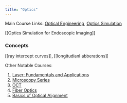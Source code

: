 ```yaml
---
title: "Optics"
---
```


Main Course Links: [Optical Engineering](https://www.youtube.com/playlist?list=PL-dIBMwXD0RVeYglPt75J1oi61l0ia-Vs), [Optics Simulation](https://www.youtube.com/playlist?list=PL-dIBMwXD0RW8y8MSXD8JF6ENnA938Juk)

[[Optics Simulation for Endoscopic Imaging]]


### Concepts
[[ray intercept curves]], [[longitudianl abberations]]




Other Notable Courses:

1. [Laser: Fundamentals and Applications](https://www.youtube.com/playlist?list=PLHOWhnAl8fLJLm007vBMiMXVm4_Pd8JzC)
2. [Microscopy Series](https://www.youtube.com/watch?v=EAdEZzY0R6Y&list=PLQFc-Dxlf4pSHREZvz41xHFSEp65iNkBL)
3. [OCT](https://www.youtube.com/channel/UCmfxkBRgCL7Yo6dzfeKzi9g/playlists)
4. [Fiber Optics](https://nptel.ac.in/courses/115107095)
5. [Basics of Optical Alignment](https://www.youtube.com/playlist?list=PLh5cDpn282vaCtqzjg6laUaR-CtzghltB)

<script defer src="https://cdn.commento.io/js/commento.js"></script>
<div id="commento"></div>